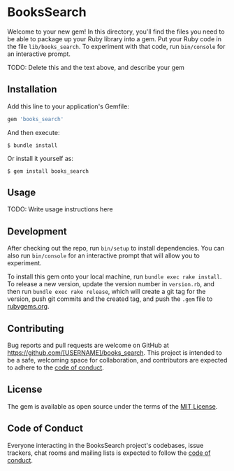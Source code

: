 # BooksSearch

Welcome to your new gem! In this directory, you'll find the files you need to be able to package up your Ruby library into a gem. Put your Ruby code in the file `lib/books_search`. To experiment with that code, run `bin/console` for an interactive prompt.

TODO: Delete this and the text above, and describe your gem

## Installation

Add this line to your application's Gemfile:

```ruby
gem 'books_search'
```

And then execute:

    $ bundle install

Or install it yourself as:

    $ gem install books_search

## Usage

TODO: Write usage instructions here

## Development

After checking out the repo, run `bin/setup` to install dependencies. You can also run `bin/console` for an interactive prompt that will allow you to experiment.

To install this gem onto your local machine, run `bundle exec rake install`. To release a new version, update the version number in `version.rb`, and then run `bundle exec rake release`, which will create a git tag for the version, push git commits and the created tag, and push the `.gem` file to [rubygems.org](https://rubygems.org).

## Contributing

Bug reports and pull requests are welcome on GitHub at https://github.com/[USERNAME]/books_search. This project is intended to be a safe, welcoming space for collaboration, and contributors are expected to adhere to the [code of conduct](https://github.com/[USERNAME]/books_search/blob/master/CODE_OF_CONDUCT.md).

## License

The gem is available as open source under the terms of the [MIT License](https://opensource.org/licenses/MIT).

## Code of Conduct

Everyone interacting in the BooksSearch project's codebases, issue trackers, chat rooms and mailing lists is expected to follow the [code of conduct](https://github.com/[USERNAME]/books_search/blob/master/CODE_OF_CONDUCT.md).
